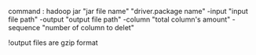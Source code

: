 command :
hadoop jar "jar file name"  "driver.package name" -input "input file path" -output "output file path" -column "total column's amount" -sequence "number of column to delet"

!output files are gzip format
